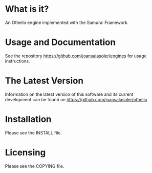 What is it?
===========

An Othello engine implemented with the Samurai Framework.

Usage and Documentation
=======================

See the repository https://github.com/joansalasoler/engines for usage
instructions.

The Latest Version
==================

Information on the latest version of this software and its current
development can be found on https://github.com/joansalasoler/othello

Installation
============

Please see the INSTALL file.

Licensing
=========

Please see the COPYING file.

